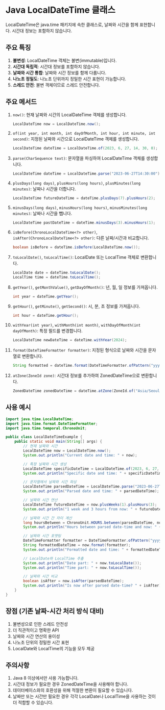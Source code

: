 # Java LocalDateTime 클래스

LocalDateTime은 java.time 패키지에 속한 클래스로, 날짜와 시간을 함께 표현합니다. 시간대 정보는 포함하지 않습니다.

## 주요 특징

1. **불변성**: LocalDateTime 객체는 불변(immutable)입니다.
2. **시간대 독립적**: 시간대 정보를 포함하지 않습니다.
3. **날짜와 시간 통합**: 날짜와 시간 정보를 함께 다룹니다.
4. **나노초 정밀도**: 나노초 단위까지 정밀한 시간 표현이 가능합니다.
5. **스레드 안전**: 불변 객체이므로 스레드 안전합니다.

## 주요 메서드

1. `now()`: 현재 날짜와 시간의 LocalDateTime 객체를 생성합니다.

   ```java
   LocalDateTime now = LocalDateTime.now();
   ```

2. `of(int year, int month, int dayOfMonth, int hour, int minute, int second)`: 지정된 날짜와 시간으로 LocalDateTime 객체를 생성합니다.

   ```java
   LocalDateTime dateTime = LocalDateTime.of(2023, 6, 27, 14, 30, 0);
   ```

3. `parse(CharSequence text)`: 문자열을 파싱하여 LocalDateTime 객체를 생성합니다.

   ```java
   LocalDateTime dateTime = LocalDateTime.parse("2023-06-27T14:30:00");
   ```

4. `plusDays(long days)`, `plusHours(long hours)`, `plusMinutes(long minutes)`: 날짜나 시간을 더합니다.

   ```java
   LocalDateTime futureDateTime = dateTime.plusDays(7).plusHours(2);
   ```

5. `minusDays(long days)`, `minusHours(long hours)`, `minusMinutes(long minutes)`: 날짜나 시간을 뺍니다.

   ```java
   LocalDateTime pastDateTime = dateTime.minusDays(3).minusHours(1);
   ```

6. `isBefore(ChronoLocalDateTime<?> other)`, `isAfter(ChronoLocalDateTime<?> other)`: 다른 날짜/시간과 비교합니다.

   ```java
   boolean isBefore = dateTime.isBefore(LocalDateTime.now());
   ```

7. `toLocalDate()`, `toLocalTime()`: LocalDate 또는 LocalTime 객체로 변환합니다.

   ```java
   LocalDate date = dateTime.toLocalDate();
   LocalTime time = dateTime.toLocalTime();
   ```

8. `getYear()`, `getMonthValue()`, `getDayOfMonth()`: 년, 월, 일 정보를 가져옵니다.

   ```java
   int year = dateTime.getYear();
   ```

9. `getHour()`, `getMinute()`, `getSecond()`: 시, 분, 초 정보를 가져옵니다.

   ```java
   int hour = dateTime.getHour();
   ```

10. `withYear(int year)`, `withMonth(int month)`, `withDayOfMonth(int dayOfMonth)`: 특정 필드를 변경합니다.

    ```java
    LocalDateTime newDateTime = dateTime.withYear(2024);
    ```

11. `format(DateTimeFormatter formatter)`: 지정된 형식으로 날짜와 시간을 문자열로 변환합니다.

    ```java
    String formatted = dateTime.format(DateTimeFormatter.ofPattern("yyyy-MM-dd HH:mm:ss"));
    ```

12. `atZone(ZoneId zone)`: 시간대 정보를 추가하여 ZonedDateTime으로 변환합니다.

    ```java
    ZonedDateTime zonedDateTime = dateTime.atZone(ZoneId.of("Asia/Seoul"));
    ```

## 사용 예시

```java
import java.time.LocalDateTime;
import java.time.format.DateTimeFormatter;
import java.time.temporal.ChronoUnit;

public class LocalDateTimeExample {
    public static void main(String[] args) {
        // 현재 날짜와 시간
        LocalDateTime now = LocalDateTime.now();
        System.out.println("Current date and time: " + now);

        // 특정 날짜와 시간 생성
        LocalDateTime specificDateTime = LocalDateTime.of(2023, 6, 27, 14, 30, 0);
        System.out.println("Specific date and time: " + specificDateTime);

        // 문자열에서 날짜와 시간 파싱
        LocalDateTime parsedDateTime = LocalDateTime.parse("2023-06-27T10:15:30");
        System.out.println("Parsed date and time: " + parsedDateTime);

        // 날짜와 시간 연산
        LocalDateTime futureDateTime = now.plusWeeks(1).plusHours(3);
        System.out.println("1 week and 3 hours from now: " + futureDateTime);

        // 날짜와 시간 간 차이 계산
        long hoursBetween = ChronoUnit.HOURS.between(parsedDateTime, now);
        System.out.println("Hours between parsed date-time and now: " + hoursBetween);

        // 날짜와 시간 포맷팅
        DateTimeFormatter formatter = DateTimeFormatter.ofPattern("yyyy년 MM월 dd일 HH시 mm분 ss초");
        String formattedDateTime = now.format(formatter);
        System.out.println("Formatted date and time: " + formattedDateTime);

        // LocalDate와 LocalTime 추출
        System.out.println("Date part: " + now.toLocalDate());
        System.out.println("Time part: " + now.toLocalTime());

        // 날짜와 시간 비교
        boolean isAfter = now.isAfter(parsedDateTime);
        System.out.println("Is now after parsed date-time? " + isAfter);
    }
}
```

## 장점 (기존 날짜-시간 처리 방식 대비)

1. 불변성으로 인한 스레드 안전성
2. 더 직관적이고 명확한 API
3. 날짜와 시간 연산의 용이성
4. 나노초 단위의 정밀한 시간 표현
5. LocalDate와 LocalTime의 기능을 모두 제공

## 주의사항

1. Java 8 이상에서만 사용 가능합니다.
2. 시간대 정보가 필요한 경우 ZonedDateTime을 사용해야 합니다.
3. 데이터베이스와의 호환성을 위해 적절한 변환이 필요할 수 있습니다.
4. 날짜만 또는 시간만 필요한 경우 각각 LocalDate나 LocalTime을 사용하는 것이 더 적합할 수 있습니다.
